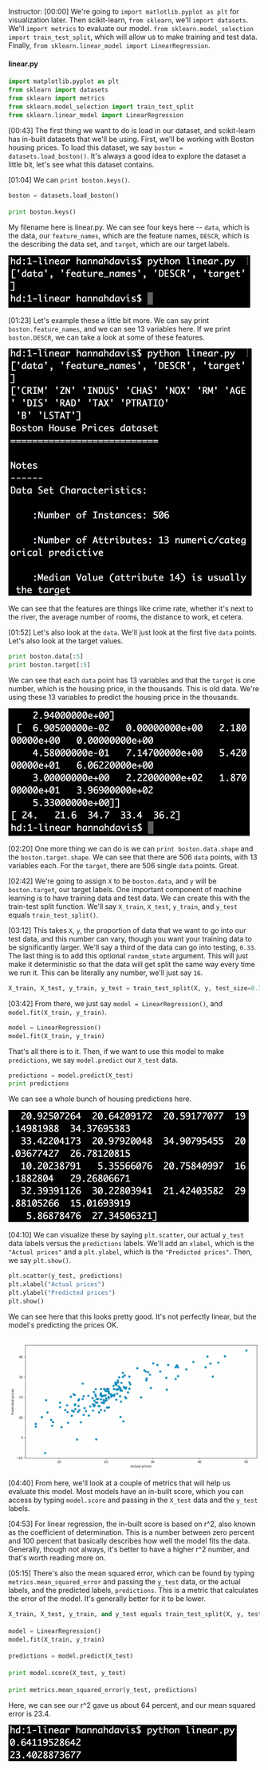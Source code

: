 Instructor: [00:00] We're going to `import matlotlib.pyplot as plt` for visualization later. Then scikit-learn, `from sklearn`, we'll `import datasets`. We'll `import metrics` to evaluate our model. `from sklearn.model_selection  import train_test_split`, which will allow us to make training and test data. Finally, `from sklearn.linear_model import LinearRegression`.

#### linear.py
```python
import matplotlib.pyplot as plt
from sklearn import datasets
from sklearn import metrics
from sklearn.model_selection import train_test_split
from sklearn.linear_model import LinearRegression
```

[00:43] The first thing we want to do is load in our dataset, and scikit-learn has in-built datasets that we'll be using. First, we'll be working with Boston housing prices. To load this dataset, we say `boston = datasets.load_boston()`. It's always a good idea to explore the dataset a little bit, let's see what this dataset contains.

[01:04] We can `print boston.keys()`. 

```python
boston = datasets.load_boston()

print boston.keys()
```

My filename here is linear.py. We can see four keys here -- `data`, which is the data, our `feature_names`, which are the feature names, `DESCR`, which is the describing the data set, and `target`, which are our target labels.

![boston keys printed](../images/python-use-linear-regression-to-estimate-continuous-values-with-python-and-scikit-learn-0f05e100-boston-keys-printed.png)

[01:23] Let's example these a little bit more. We can say print `boston.feature_names`, and we can see 13 variables here. If we print `boston.DESCR`, we can take a look at some of these features. 


![DESCR printed](../images/python-use-linear-regression-to-estimate-continuous-values-with-python-and-scikit-learn-0f05e100-DESCR.png)

We can see that the features are things like crime rate, whether it's next to the river, the average number of rooms, the distance to work, et cetera.

[01:52] Let's also look at the `data`. We'll just look at the first five `data` points. Let's also look at the target values. 

```python
print boston.data[:5]
print boston.target[:5]
```

We can see that each `data` point has 13 variables and that the `target` is one number, which is the housing price, in the thousands. This is old data. We're using these 13 variables to predict the housing price in the thousands.

![data and target printed](../images/python-use-linear-regression-to-estimate-continuous-values-with-python-and-scikit-learn-0f05e100-data-target.png)

[02:20] One more thing we can do is we can `print boston.data.shape` and the `boston.target.shape`. We can see that there are 506 `data` points, with 13 variables each. For the `target`, there are 506 single `data` points. Great.

[02:42] We're going to assign `X` to be `boston.data`, and `y` will be `boston.target`, our target labels. One important component of machine learning is to have training data and test data. We can create this with the train-test split function. We'll say `X_train`, `X_test`, `y_train`, and `y_test` equals `train_test_split()`.

[03:12] This takes `X`, `y`, the proportion of data that we want to go into our test data, and this number can vary, though you want your training data to be significantly larger. We'll say a third of the data can go into testing, `0.33`. The last thing is to add this optional `random_state` argument. This will just make it deterministic so that the data will get split the same way every time we run it. This can be literally any number, we'll just say `16`.

```python
X_train, X_test, y_train, y_test = train_test_split(X, y, test_size=0.33, random_state=16)
```

[03:42] From there, we just say `model = LinearRegression()`, and `model.fit(X_train, y_train)`. 

```python
model = LinearRegression()
model.fit(X_train, y_train)
```

That's all there is to it. Then, if we want to use this model to make `predictions`, we say `model.predict` our `X_test` data. 

```python
predictions = model.predict(X_test)
print predictions
```

We can see a whole bunch of housing predictions here.

![Housing predictions](../images/python-use-linear-regression-to-estimate-continuous-values-with-python-and-scikit-learn-0f05e100-housing-predictions.png)

[04:10] We can visualize these by saying `plt.scatter`, our actual `y_test` data labels versus the `predictions` labels. We'll add an `xlabel`, which is the `"Actual prices"` and a `plt.ylabel`, which is the `"Predicted prices"`. Then, we say `plt.show()`. 

```python
plt.scatter(y_test, predictions)
plt.xlabel("Actual prices")
plt.ylabel("Predicted prices")
plt.show()
```

We can see here that this looks pretty good. It's not perfectly linear, but the model's predicting the prices OK.

![plt.show](../images/python-use-linear-regression-to-estimate-continuous-values-with-python-and-scikit-learn-0f05e100-plt-show.png)

[04:40] From here, we'll look at a couple of metrics that will help us evaluate this model. Most models have an in-built score, which you can access by typing `model.score` and passing in the `X_test` data and the `y_test` labels.

[04:53] For linear regression, the in-built score is based on r^2, also known as the coefficient of determination. This is a number between zero percent and 100 percent that basically describes how well the model fits the data. Generally, though not always, it's better to have a higher r^2 number, and that's worth reading more on.

[05:15] There's also the mean squared error, which can be found by typing `metrics.mean_squared_error` and passing the `y_test` data, or the actual labels, and the predicted labels, `predictions`. This is a metric that calculates the error of the model. It's generally better for it to be lower. 

```python
X_train, X_test, y_train, and y_test equals train_test_split(X, y, test_size=0.33, random_state=16)

model = LinearRegression()
model.fit(X_train, y_train)

predictions = model.predict(X_test)

print model.score(X_test, y_test)

print metrics.mean_squared_error(y_test, predictions)
```

Here, we can see our r^2 gave us about 64 percent, and our mean squared error is 23.4.

![r^2 and the mean](../images/python-use-linear-regression-to-estimate-continuous-values-with-python-and-scikit-learn-0f05e100-r^2-mean.png)